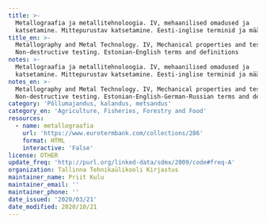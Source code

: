 ```yaml
---
title: >-
  Metallograafia ja metallitehnoloogia. IV, mehaanilised omadused ja
  katsetamine. Mittepurustav katsetamine. Eesti-inglise terminid ja määratlused
title_en: >-
  Metallography and Metal Technology. IV, Mechanical properties and testing.
  Non-destructive testing. Estonian-English terms and definitions
notes: >-
  Metallograafia ja metallitehnoloogia. IV, mehaanilised omadused ja
  katsetamine. Mittepurustav katsetamine. Eesti-inglise terminid ja määratlused
notes_en: >-
  Metallography and Metal Technology. IV, Mechanical properties and testing.
  Non-destructive testing. Estonian-English-German-Russian terms and definitions
category: 'Põllumajandus, kalandus, metsandus'
category_en: 'Agriculture, Fisheries, Forestry and Food'
resources:
  - name: metallograafia
    url: 'https://www.eurotermbank.com/collections/286'
    format: HTML
    interactive: 'False'
license: OTHER
update_freq: 'http://purl.org/linked-data/sdmx/2009/code#freq-A'
organization: Tallinna Tehnikaülikooli Kirjastus
maintainer_name: Priit Kulu
maintainer_email: ''
maintainer_phone: ''
date_issued: '2020/03/21'
date_modified: 2020/10/21
---
```


